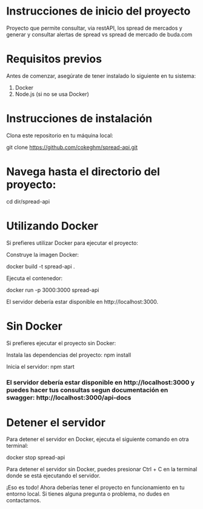 # Instrucciones de inicio del proyecto
Proyecto que permite consultar, via restAPI, los spread de mercados y generar y consultar alertas de spread vs spread de mercado de buda.com

# Requisitos previos
Antes de comenzar, asegúrate de tener instalado lo siguiente en tu sistema:

1. Docker
2. Node.js (si no se usa Docker)

# Instrucciones de instalación
Clona este repositorio en tu máquina local:

git clone https://github.com/cokeghm/spread-api.git

# Navega hasta el directorio del proyecto:

cd dir/spread-api

  # Utilizando Docker
  Si prefieres utilizar Docker para ejecutar el proyecto:
  
  Construye la imagen Docker:
  
  docker build -t spread-api .
  
  Ejecuta el contenedor:
  
  docker run -p 3000:3000 spread-api
  
  El servidor debería estar disponible en http://localhost:3000.

  # Sin Docker
  Si prefieres ejecutar el proyecto sin Docker:
  
  Instala las dependencias del proyecto:
  npm install
  
  Inicia el servidor:
  npm start
  
 ### El servidor debería estar disponible en http://localhost:3000 y puedes hacer tus consultas segun documentación en swagger: http://localhost:3000/api-docs 

# Detener el servidor
Para detener el servidor en Docker, ejecuta el siguiente comando en otra terminal:

docker stop spread-api

Para detener el servidor sin Docker, puedes presionar Ctrl + C en la terminal donde se está ejecutando el servidor.

¡Eso es todo! Ahora deberías tener el proyecto en funcionamiento en tu entorno local. Si tienes alguna pregunta o problema, no dudes en contactarnos.

